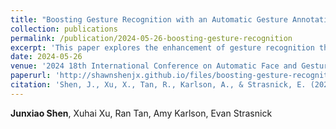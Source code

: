 ```yaml
---
title: "Boosting Gesture Recognition with an Automatic Gesture Annotation Framework"
collection: publications
permalink: /publication/2024-05-26-boosting-gesture-recognition
excerpt: 'This paper explores the enhancement of gesture recognition through an automatic gesture annotation framework, presenting advancements and methodologies applicable in various recognition systems.'
date: 2024-05-26
venue: '2024 18th International Conference on Automatic Face and Gesture Recognition (FG)'
paperurl: 'http://shawnshenjx.github.io/files/boosting-gesture-recognition.pdf'
citation: 'Shen, J., Xu, X., Tan, R., Karlson, A., & Strasnick, E. (2024, May). Boosting Gesture Recognition with an Automatic Gesture Annotation Framework. In 2024 18th International Conference on Automatic Face and Gesture Recognition.'
---
```

**Junxiao Shen**, Xuhai Xu, Ran Tan, Amy Karlson, Evan Strasnick

